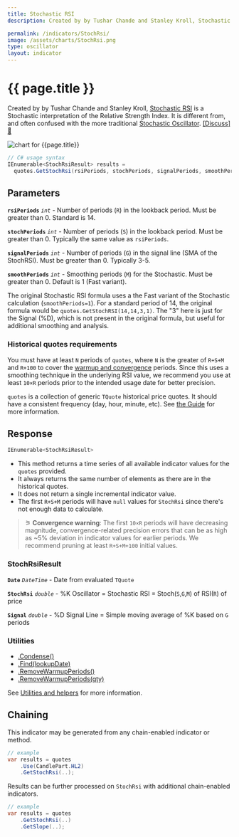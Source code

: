 ```yaml
---
title: Stochastic RSI
description: Created by by Tushar Chande and Stanley Kroll, Stochastic RSI is a Stochastic Oscillator interpretation of the Relative Strength Index.  It is different from, and often confused with the more traditional Stochastic Oscillator.

permalink: /indicators/StochRsi/
image: /assets/charts/StochRsi.png
type: oscillator
layout: indicator
---
```


# {{ page.title }}

Created by by Tushar Chande and Stanley Kroll, [Stochastic RSI](https://school.stockcharts.com/doku.php?id=technical_indicators:stochrsi) is a Stochastic interpretation of the Relative Strength Index.  It is different from, and often confused with the more traditional [Stochastic Oscillator](/indicators/Stoch).
[[Discuss] &#128172;](https://github.com/DaveSkender/Stock.Indicators/discussions/236 "Community discussion about this indicator")

![chart for {{page.title}}]({{page.image}})

```csharp
// C# usage syntax
IEnumerable<StochRsiResult> results =
  quotes.GetStochRsi(rsiPeriods, stochPeriods, signalPeriods, smoothPeriods);
```

## Parameters

**`rsiPeriods`** _`int`_ - Number of periods (`R`) in the lookback period.  Must be greater than 0.  Standard is 14.

**`stochPeriods`** _`int`_ - Number of periods (`S`) in the lookback period.  Must be greater than 0.  Typically the same value as `rsiPeriods`.

**`signalPeriods`** _`int`_ - Number of periods (`G`) in the signal line (SMA of the StochRSI).  Must be greater than 0.  Typically 3-5.

**`smoothPeriods`** _`int`_ - Smoothing periods (`M`) for the Stochastic.  Must be greater than 0.  Default is 1 (Fast variant).

The original Stochastic RSI formula uses a the Fast variant of the Stochastic calculation (`smoothPeriods=1`).  For a standard period of 14, the original formula would be `quotes.GetStochRSI(14,14,3,1)`.  The "3" here is just for the Signal (%D), which is not present in the original formula, but useful for additional smoothing and analysis.

### Historical quotes requirements

You must have at least `N` periods of `quotes`, where `N` is the greater of `R+S+M` and `R+100` to cover the [warmup and convergence](https://github.com/DaveSkender/Stock.Indicators/discussions/688) periods.  Since this uses a smoothing technique in the underlying RSI value, we recommend you use at least `10×R` periods prior to the intended usage date for better precision.

`quotes` is a collection of generic `TQuote` historical price quotes.  It should have a consistent frequency (day, hour, minute, etc).  See [the Guide](pages/guide.md#historical-quotes) for more information.

## Response

```csharp
IEnumerable<StochRsiResult>
```

- This method returns a time series of all available indicator values for the `quotes` provided.
- It always returns the same number of elements as there are in the historical quotes.
- It does not return a single incremental indicator value.
- The first `R+S+M` periods will have `null` values for `StochRsi` since there's not enough data to calculate.

>&#9886; **Convergence warning**: The first `10×R` periods will have decreasing magnitude, convergence-related precision errors that can be as high as ~5% deviation in indicator values for earlier periods.  We recommend pruning at least `R+S+M+100` initial values.

### StochRsiResult

**`Date`** _`DateTime`_ - Date from evaluated `TQuote`

**`StochRsi`** _`double`_ - %K Oscillator = Stochastic RSI = Stoch(`S`,`G`,`M`) of RSI(`R`) of price

**`Signal`** _`double`_ - %D Signal Line = Simple moving average of %K based on `G` periods

### Utilities

- [.Condense()](pages/utilities.md#condense)
- [.Find(lookupDate)](pages/utilities.md#find-indicator-result-by-date)
- [.RemoveWarmupPeriods()](pages/utilities.md#remove-warmup-periods)
- [.RemoveWarmupPeriods(qty)](pages/utilities.md#remove-warmup-periods)

See [Utilities and helpers](pages/utilities.md#utilities-for-indicator-results) for more information.

## Chaining

This indicator may be generated from any chain-enabled indicator or method.

```csharp
// example
var results = quotes
    .Use(CandlePart.HL2)
    .GetStochRsi(..);
```

Results can be further processed on `StochRsi` with additional chain-enabled indicators.

```csharp
// example
var results = quotes
    .GetStochRsi(..)
    .GetSlope(..);
```
